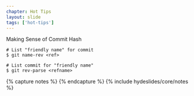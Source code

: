 ```yaml
---
chapter: Hot Tips
layout: slide
tags: ['hot-tips']
---
```


Making Sense of Commit Hash

	# List "friendly name" for commit
	$ git name-rev <ref>
	
	# List commit for "friendly name"
	$ git rev-parse <refname>


{% capture notes %}
{% endcapture %}
{% include hydeslides/core/notes %}

